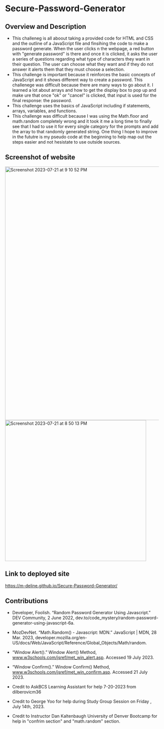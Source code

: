 # Secure-Password-Generator

## Overview and Description 
- This challeneg is all aboout taking a provided code for HTML and CSS and the outline of a JavaScript file and finsihing the code to make a password generate. When the user clicks n the webpage, a red button with "generate password" is there and once it is clicked, it asks the user a series of questions regarding what type of characters they want in their question. The user can choose what they want and if they do not answer it alerts them that they must choose a selection. 
- This challenge is important because it reinforces the basic concepts of JavaScript and it shows different way to create a password. This challenege was difficult because there are many ways to go about it. I learned a lot about arrays and how to get the display box to pop up and make ure that once "ok" or "cancel" is clicked, that input is used for the final response: the password. 
- This challenge uses the basics of JavaScript including if statements, arrays, variables, and functions.
- This challenge was difficult because I was using the Math.floor and math.random completely wrong and it took it me a long time to finally see that I had to use it for every single category for the prompts and add the array to that randomly generated string. One thing I hope to improve in the fututre is my pseudo code at the beginning to help map out the steps easier and not hesistate to use outside sources. 
## Screenshot of website 
<img width="831" alt="Screenshot 2023-07-21 at 9 10 52 PM" src="https://github.com/M-deline/Secure-Password-Generator/assets/134882025/d9f28cf0-e844-4d91-b435-ba479f9a8b78">

<img width="462" alt="Screenshot 2023-07-21 at 8 50 13 PM" src="https://github.com/M-deline/Secure-Password-Generator/assets/134882025/22edc526-7422-4c1b-a485-d1447484b41d">

## Link to deployed site 
https://m-deline.github.io/Secure-Password-Generator/

## Contributions
- Developer, Foolish. “Random Password Generator Using Javascript.” DEV Community, 2 June 2022, dev.to/code_mystery/random-password-generator-using-javascript-6a. 
- MozDevNet. “Math.Random() - Javascript: MDN.” JavaScript | MDN, 28 Mar. 2023, developer.mozilla.org/en-US/docs/Web/JavaScript/Reference/Global_Objects/Math/random. 
- “Window Alert().” Window Alert() Method, www.w3schools.com/jsref/met_win_alert.asp. Accessed 19 July 2023. 
- “Window Confirm().” Window Confirm() Method, www.w3schools.com/jsref/met_win_confirm.asp. Accessed 21 July 2023. 

- Credit to AskBCS Learning Assistant for help 7-20-2023 from dilberovicm36
- Credit to George Yoo for help during Study Group Session on Friday , July 14th, 2023.
- Credit to Instructor Dan Kaltenbaugh University of Denver Bootcamp for help in "confrim section" and "math.random" section. 